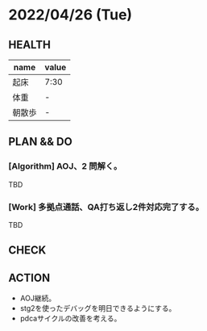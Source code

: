 # 2022/04/26 (Tue)

## HEALTH

| name   | value |
| ------ | ----- |
| 起床   | 7:30 |
| 体重　| - |
| 朝散歩 | -  |

## PLAN && DO

### [Algorithm] AOJ、2 問解く。

TBD

### [Work] 多拠点通話、QA打ち返し2件対応完了する。

TBD

## CHECK




## ACTION

- AOJ継続。
- stg2を使ったデバッグを明日できるようにする。
- pdcaサイクルの改善を考える。
